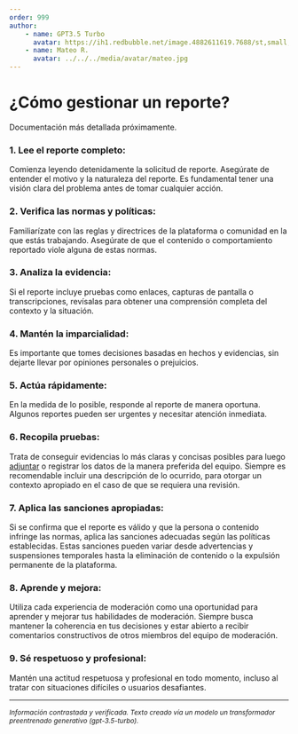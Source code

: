 ```yaml
---
order: 999
author:
    - name: GPT3.5 Turbo
      avatar: https://ih1.redbubble.net/image.4882611619.7688/st,small,507x507-pad,600x600,f8f8f8.u2.jpg
    - name: Mateo R.
      avatar: ../../../media/avatar/mateo.jpg
---
```

<style>
    footer {
        font-size: 0.75rem;
    }
</style>
# ¿Cómo gestionar un reporte?

Documentación más detallada próximamente.

### 1. **Lee el reporte completo**: 
Comienza leyendo detenidamente la solicitud de reporte. Asegúrate de entender el motivo y la naturaleza del reporte. Es fundamental tener una visión clara del problema antes de tomar cualquier acción.
### 2. **Verifica las normas y políticas**: 
Familiarízate con las reglas y directrices de la plataforma o comunidad en la que estás trabajando. Asegúrate de que el contenido o comportamiento reportado viole alguna de estas normas.
### 3. **Analiza la evidencia**: 
Si el reporte incluye pruebas como enlaces, capturas de pantalla o transcripciones, revísalas para obtener una comprensión completa del contexto y la situación.
### 4. **Mantén la imparcialidad**: 
Es importante que tomes decisiones basadas en hechos y evidencias, sin dejarte llevar por opiniones personales o prejuicios.
### 5. **Actúa rápidamente**: 
En la medida de lo posible, responde al reporte de manera oportuna. Algunos reportes pueden ser urgentes y necesitar atención inmediata.
### 6. **Recopila pruebas**: 
Trata de conseguir evidencias lo más claras y concisas posibles para luego [adjuntar](../../../Nuestro%20Discord/utilidades/adjuntar-casos.md) o registrar los datos de la manera preferida del equipo.
Siempre es recomendable incluir una descripción de lo ocurrido, para otorgar un contexto apropiado en el caso de que se requiera una revisión.
### 7. **Aplica las sanciones apropiadas**: 
Si se confirma que el reporte es válido y que la persona o contenido infringe las normas, aplica las sanciones adecuadas según las políticas establecidas. Estas sanciones pueden variar desde advertencias y suspensiones temporales hasta la eliminación de contenido o la expulsión permanente de la plataforma.
### 8. **Aprende y mejora**: 
Utiliza cada experiencia de moderación como una oportunidad para aprender y mejorar tus habilidades de moderación. Siempre busca mantener la coherencia en tus decisiones y estar abierto a recibir comentarios constructivos de otros miembros del equipo de moderación.
### 9. **Sé respetuoso y profesional**: 
Mantén una actitud respetuosa y profesional en todo momento, incluso al tratar con situaciones difíciles o usuarios desafiantes.

---
<footer><em>Información contrastada y verificada. Texto creado vía un modelo un transformador preentrenado generativo (gpt-3.5-turbo).</em></footer>